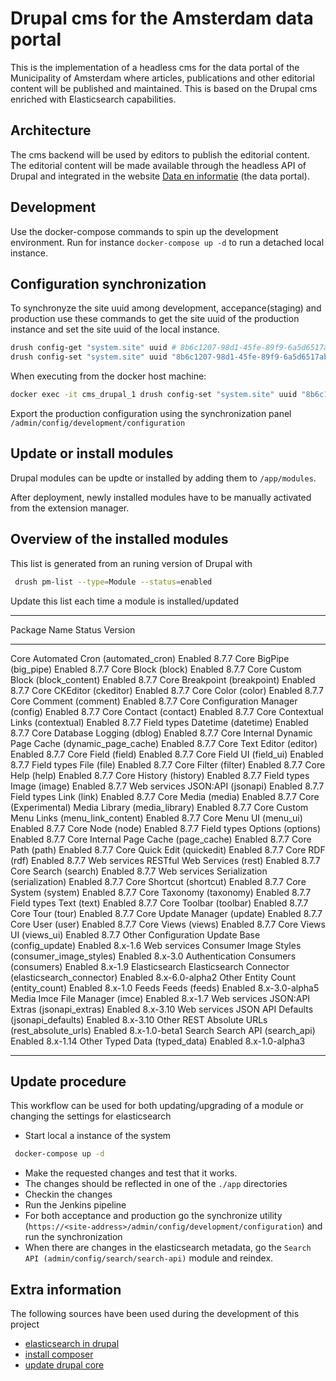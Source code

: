 # Drupal cms for the Amsterdam data portal

This is the implementation of a headless cms for the data portal of the Municipality of Amsterdam where articles, publications and other editorial content will be published and maintained.
This is based on the Drupal cms enriched with Elasticsearch capabilities.

## Architecture

The cms backend will be used by editors to publish the editorial content. The editorial content will be made available through the headless API of Drupal and integrated in the website [Data en informatie](https://data.amsterdam.nl) (the data portal).

## Development

Use the docker-compose commands to spin up the development environment.
Run for instance `docker-compose up -d` to run a detached local instance.


## Configuration synchronization

To synchronyze the site uuid among development, accepance(staging) and production use these commands to get the site uuid of the production instance and set the site uuid of the local instance.

```bash
drush config-get "system.site" uuid # 8b6c1207-98d1-45fe-89f9-6a5d6517ab54
drush config-set "system.site" uuid "8b6c1207-98d1-45fe-89f9-6a5d6517ab54"
```

When executing from the docker host machine:

```bash
docker exec -it cms_drupal_1 drush config-set "system.site" uuid "8b6c1207-98d1-45fe-89f9-6a5d6517ab54"
```

Export the production configuration using the synchronization panel `/admin/config/development/configuration`

## Update or install modules

Drupal modules can be updte or installed by adding them to `/app/modules`.

After deployment, newly installed modules have to be manually activated from the extension manager.


## Overview of the installed modules

This list is generated from an runing version of Drupal with

```bash
 drush pm-list --type=Module --status=enabled
```

Update this list each time a module is installed/updated

 --------------------- --------------------------------------------------- --------- ----------------
  Package               Name                                                Status    Version
 --------------------- --------------------------------------------------- --------- ----------------
  Core                  Automated Cron (automated_cron)                     Enabled   8.7.7
  Core                  BigPipe (big_pipe)                                  Enabled   8.7.7
  Core                  Block (block)                                       Enabled   8.7.7
  Core                  Custom Block (block_content)                        Enabled   8.7.7
  Core                  Breakpoint (breakpoint)                             Enabled   8.7.7
  Core                  CKEditor (ckeditor)                                 Enabled   8.7.7
  Core                  Color (color)                                       Enabled   8.7.7
  Core                  Comment (comment)                                   Enabled   8.7.7
  Core                  Configuration Manager (config)                      Enabled   8.7.7
  Core                  Contact (contact)                                   Enabled   8.7.7
  Core                  Contextual Links (contextual)                       Enabled   8.7.7
  Field types           Datetime (datetime)                                 Enabled   8.7.7
  Core                  Database Logging (dblog)                            Enabled   8.7.7
  Core                  Internal Dynamic Page Cache (dynamic_page_cache)    Enabled   8.7.7
  Core                  Text Editor (editor)                                Enabled   8.7.7
  Core                  Field (field)                                       Enabled   8.7.7
  Core                  Field UI (field_ui)                                 Enabled   8.7.7
  Field types           File (file)                                         Enabled   8.7.7
  Core                  Filter (filter)                                     Enabled   8.7.7
  Core                  Help (help)                                         Enabled   8.7.7
  Core                  History (history)                                   Enabled   8.7.7
  Field types           Image (image)                                       Enabled   8.7.7
  Web services          JSON:API (jsonapi)                                  Enabled   8.7.7
  Field types           Link (link)                                         Enabled   8.7.7
  Core                  Media (media)                                       Enabled   8.7.7
  Core (Experimental)   Media Library (media_library)                       Enabled   8.7.7
  Core                  Custom Menu Links (menu_link_content)               Enabled   8.7.7
  Core                  Menu UI (menu_ui)                                   Enabled   8.7.7
  Core                  Node (node)                                         Enabled   8.7.7
  Field types           Options (options)                                   Enabled   8.7.7
  Core                  Internal Page Cache (page_cache)                    Enabled   8.7.7
  Core                  Path (path)                                         Enabled   8.7.7
  Core                  Quick Edit (quickedit)                              Enabled   8.7.7
  Core                  RDF (rdf)                                           Enabled   8.7.7
  Web services          RESTful Web Services (rest)                         Enabled   8.7.7
  Core                  Search (search)                                     Enabled   8.7.7
  Web services          Serialization (serialization)                       Enabled   8.7.7
  Core                  Shortcut (shortcut)                                 Enabled   8.7.7
  Core                  System (system)                                     Enabled   8.7.7
  Core                  Taxonomy (taxonomy)                                 Enabled   8.7.7
  Field types           Text (text)                                         Enabled   8.7.7
  Core                  Toolbar (toolbar)                                   Enabled   8.7.7
  Core                  Tour (tour)                                         Enabled   8.7.7
  Core                  Update Manager (update)                             Enabled   8.7.7
  Core                  User (user)                                         Enabled   8.7.7
  Core                  Views (views)                                       Enabled   8.7.7
  Core                  Views UI (views_ui)                                 Enabled   8.7.7
  Other                 Configuration Update Base (config_update)           Enabled   8.x-1.6
  Web services          Consumer Image Styles (consumer_image_styles)       Enabled   8.x-3.0
  Authentication        Consumers (consumers)                               Enabled   8.x-1.9
  Elasticsearch         Elasticsearch Connector (elasticsearch_connector)   Enabled   8.x-6.0-alpha2
  Other                 Entity Count (entity_count)                         Enabled   8.x-1.0
  Feeds                 Feeds (feeds)                                       Enabled   8.x-3.0-alpha5
  Media                 Imce File Manager (imce)                            Enabled   8.x-1.7
  Web services          JSON:API Extras (jsonapi_extras)                    Enabled   8.x-3.10
  Web services          JSON API Defaults (jsonapi_defaults)                Enabled   8.x-3.10
  Other                 REST Absolute URLs (rest_absolute_urls)             Enabled   8.x-1.0-beta1
  Search                Search API (search_api)                             Enabled   8.x-1.14
  Other                 Typed Data (typed_data)                             Enabled   8.x-1.0-alpha3
 --------------------- --------------------------------------------------- --------- ----------------

## Update procedure

This workflow can be used for both updating/upgrading of a module or changing the settings for elasticsearch

- Start local a instance of the system

```bash
 docker-compose up -d
```

- Make the requested changes and test that it works.
- The changes should be reflected in one of the `./app` directories
- Checkin the changes
- Run the Jenkins pipeline
- For both acceptance and production go the synchronize utility (`https://<site-address>/admin/config/development/configuration`) and run the synchronization
- When there are changes in the elasticsearch metadata, go the `Search API (admin/config/search/search-api)` module and reindex.

## Extra information

The following sources have been used during the development of this project

- [elasticsearch in drupal](https://opensenselabs.com/blog/tech/use-elastic-search-indexing-drupal)
- [install composer](https://stackoverflow.com/questions/51443557/how-to-install-php-composer-inside-a-docker-container/51446468)
- [update drupal core](https://www.drupal.org/docs/8/update/update-core-via-composer)


